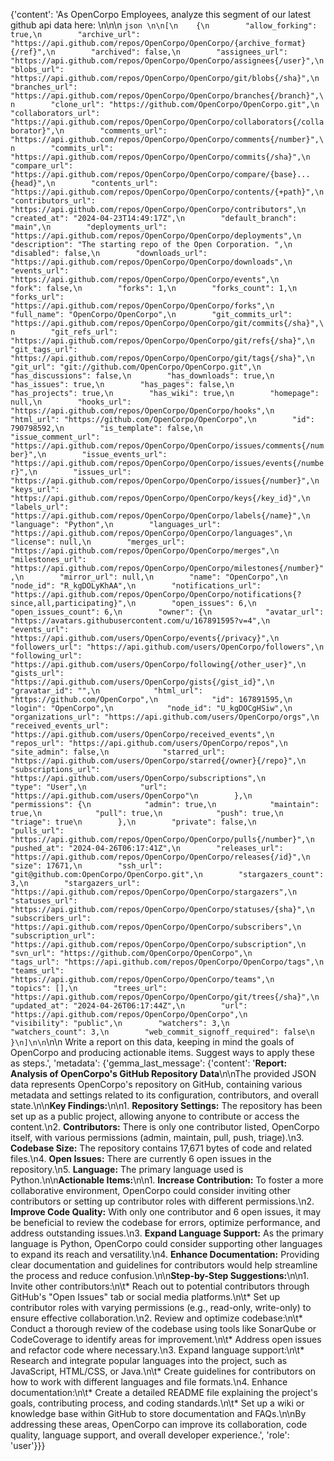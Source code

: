 {'content': 'As OpenCorpo Employees, analyze this segment of our latest github api data here:  \n\n\n ```json \n\n[\n    {\n        "allow_forking": true,\n        "archive_url": "https://api.github.com/repos/OpenCorpo/OpenCorpo/{archive_format}{/ref}",\n        "archived": false,\n        "assignees_url": "https://api.github.com/repos/OpenCorpo/OpenCorpo/assignees{/user}",\n        "blobs_url": "https://api.github.com/repos/OpenCorpo/OpenCorpo/git/blobs{/sha}",\n        "branches_url": "https://api.github.com/repos/OpenCorpo/OpenCorpo/branches{/branch}",\n        "clone_url": "https://github.com/OpenCorpo/OpenCorpo.git",\n        "collaborators_url": "https://api.github.com/repos/OpenCorpo/OpenCorpo/collaborators{/collaborator}",\n        "comments_url": "https://api.github.com/repos/OpenCorpo/OpenCorpo/comments{/number}",\n        "commits_url": "https://api.github.com/repos/OpenCorpo/OpenCorpo/commits{/sha}",\n        "compare_url": "https://api.github.com/repos/OpenCorpo/OpenCorpo/compare/{base}...{head}",\n        "contents_url": "https://api.github.com/repos/OpenCorpo/OpenCorpo/contents/{+path}",\n        "contributors_url": "https://api.github.com/repos/OpenCorpo/OpenCorpo/contributors",\n        "created_at": "2024-04-23T14:49:17Z",\n        "default_branch": "main",\n        "deployments_url": "https://api.github.com/repos/OpenCorpo/OpenCorpo/deployments",\n        "description": "The starting repo of the Open Corporation. ",\n        "disabled": false,\n        "downloads_url": "https://api.github.com/repos/OpenCorpo/OpenCorpo/downloads",\n        "events_url": "https://api.github.com/repos/OpenCorpo/OpenCorpo/events",\n        "fork": false,\n        "forks": 1,\n        "forks_count": 1,\n        "forks_url": "https://api.github.com/repos/OpenCorpo/OpenCorpo/forks",\n        "full_name": "OpenCorpo/OpenCorpo",\n        "git_commits_url": "https://api.github.com/repos/OpenCorpo/OpenCorpo/git/commits{/sha}",\n        "git_refs_url": "https://api.github.com/repos/OpenCorpo/OpenCorpo/git/refs{/sha}",\n        "git_tags_url": "https://api.github.com/repos/OpenCorpo/OpenCorpo/git/tags{/sha}",\n        "git_url": "git://github.com/OpenCorpo/OpenCorpo.git",\n        "has_discussions": false,\n        "has_downloads": true,\n        "has_issues": true,\n        "has_pages": false,\n        "has_projects": true,\n        "has_wiki": true,\n        "homepage": null,\n        "hooks_url": "https://api.github.com/repos/OpenCorpo/OpenCorpo/hooks",\n        "html_url": "https://github.com/OpenCorpo/OpenCorpo",\n        "id": 790798592,\n        "is_template": false,\n        "issue_comment_url": "https://api.github.com/repos/OpenCorpo/OpenCorpo/issues/comments{/number}",\n        "issue_events_url": "https://api.github.com/repos/OpenCorpo/OpenCorpo/issues/events{/number}",\n        "issues_url": "https://api.github.com/repos/OpenCorpo/OpenCorpo/issues{/number}",\n        "keys_url": "https://api.github.com/repos/OpenCorpo/OpenCorpo/keys{/key_id}",\n        "labels_url": "https://api.github.com/repos/OpenCorpo/OpenCorpo/labels{/name}",\n        "language": "Python",\n        "languages_url": "https://api.github.com/repos/OpenCorpo/OpenCorpo/languages",\n        "license": null,\n        "merges_url": "https://api.github.com/repos/OpenCorpo/OpenCorpo/merges",\n        "milestones_url": "https://api.github.com/repos/OpenCorpo/OpenCorpo/milestones{/number}",\n        "mirror_url": null,\n        "name": "OpenCorpo",\n        "node_id": "R_kgDOLyKhAA",\n        "notifications_url": "https://api.github.com/repos/OpenCorpo/OpenCorpo/notifications{?since,all,participating}",\n        "open_issues": 6,\n        "open_issues_count": 6,\n        "owner": {\n            "avatar_url": "https://avatars.githubusercontent.com/u/167891595?v=4",\n            "events_url": "https://api.github.com/users/OpenCorpo/events{/privacy}",\n            "followers_url": "https://api.github.com/users/OpenCorpo/followers",\n            "following_url": "https://api.github.com/users/OpenCorpo/following{/other_user}",\n            "gists_url": "https://api.github.com/users/OpenCorpo/gists{/gist_id}",\n            "gravatar_id": "",\n            "html_url": "https://github.com/OpenCorpo",\n            "id": 167891595,\n            "login": "OpenCorpo",\n            "node_id": "U_kgDOCgHSiw",\n            "organizations_url": "https://api.github.com/users/OpenCorpo/orgs",\n            "received_events_url": "https://api.github.com/users/OpenCorpo/received_events",\n            "repos_url": "https://api.github.com/users/OpenCorpo/repos",\n            "site_admin": false,\n            "starred_url": "https://api.github.com/users/OpenCorpo/starred{/owner}{/repo}",\n            "subscriptions_url": "https://api.github.com/users/OpenCorpo/subscriptions",\n            "type": "User",\n            "url": "https://api.github.com/users/OpenCorpo"\n        },\n        "permissions": {\n            "admin": true,\n            "maintain": true,\n            "pull": true,\n            "push": true,\n            "triage": true\n        },\n        "private": false,\n        "pulls_url": "https://api.github.com/repos/OpenCorpo/OpenCorpo/pulls{/number}",\n        "pushed_at": "2024-04-26T06:17:41Z",\n        "releases_url": "https://api.github.com/repos/OpenCorpo/OpenCorpo/releases{/id}",\n        "size": 17671,\n        "ssh_url": "git@github.com:OpenCorpo/OpenCorpo.git",\n        "stargazers_count": 3,\n        "stargazers_url": "https://api.github.com/repos/OpenCorpo/OpenCorpo/stargazers",\n        "statuses_url": "https://api.github.com/repos/OpenCorpo/OpenCorpo/statuses/{sha}",\n        "subscribers_url": "https://api.github.com/repos/OpenCorpo/OpenCorpo/subscribers",\n        "subscription_url": "https://api.github.com/repos/OpenCorpo/OpenCorpo/subscription",\n        "svn_url": "https://github.com/OpenCorpo/OpenCorpo",\n        "tags_url": "https://api.github.com/repos/OpenCorpo/OpenCorpo/tags",\n        "teams_url": "https://api.github.com/repos/OpenCorpo/OpenCorpo/teams",\n        "topics": [],\n        "trees_url": "https://api.github.com/repos/OpenCorpo/OpenCorpo/git/trees{/sha}",\n        "updated_at": "2024-04-26T06:17:44Z",\n        "url": "https://api.github.com/repos/OpenCorpo/OpenCorpo",\n        "visibility": "public",\n        "watchers": 3,\n        "watchers_count": 3,\n        "web_commit_signoff_required": false\n    }\n]\n\n```\n\n Write a report on this data, keeping in mind the goals of OpenCorpo and producing actionable items. Suggest ways to apply these as steps.', 'metadata': {'gemma_last_message': {'content': '**Report: Analysis of OpenCorpo\'s GitHub Repository Data**\n\nThe provided JSON data represents OpenCorpo\'s repository on GitHub, containing various metadata and settings related to its configuration, contributors, and overall state.\n\n**Key Findings:**\n\n1. **Repository Settings:** The repository has been set up as a public project, allowing anyone to contribute or access the content.\n2. **Contributors:** There is only one contributor listed, OpenCorpo itself, with various permissions (admin, maintain, pull, push, triage).\n3. **Codebase Size:** The repository contains 17,671 bytes of code and related files.\n4. **Open Issues:** There are currently 6 open issues in the repository.\n5. **Language:** The primary language used is Python.\n\n**Actionable Items:**\n\n1. **Increase Contribution:** To foster a more collaborative environment, OpenCorpo could consider inviting other contributors or setting up contributor roles with different permissions.\n2. **Improve Code Quality:** With only one contributor and 6 open issues, it may be beneficial to review the codebase for errors, optimize performance, and address outstanding issues.\n3. **Expand Language Support:** As the primary language is Python, OpenCorpo could consider supporting other languages to expand its reach and versatility.\n4. **Enhance Documentation:** Providing clear documentation and guidelines for contributors would help streamline the process and reduce confusion.\n\n**Step-by-Step Suggestions:**\n\n1. Invite other contributors:\n\t* Reach out to potential contributors through GitHub\'s "Open Issues" tab or social media platforms.\n\t* Set up contributor roles with varying permissions (e.g., read-only, write-only) to ensure effective collaboration.\n2. Review and optimize codebase:\n\t* Conduct a thorough review of the codebase using tools like SonarQube or CodeCoverage to identify areas for improvement.\n\t* Address open issues and refactor code where necessary.\n3. Expand language support:\n\t* Research and integrate popular languages into the project, such as JavaScript, HTML/CSS, or Java.\n\t* Create guidelines for contributors on how to work with different languages and file formats.\n4. Enhance documentation:\n\t* Create a detailed README file explaining the project\'s goals, contributing process, and coding standards.\n\t* Set up a wiki or knowledge base within GitHub to store documentation and FAQs.\n\nBy addressing these areas, OpenCorpo can improve its collaboration, code quality, language support, and overall developer experience.', 'role': 'user'}}}

